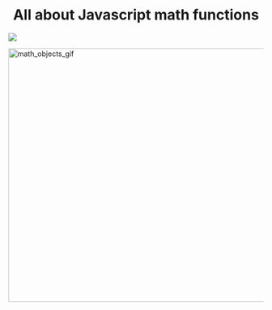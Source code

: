 # <center> All about Javascript math functions </center>

<img src="https://cdn.educba.com/academy/wp-content/uploads/2019/06/JavaScript-Math-Functions.jpg" > 


<img src="https://www.c-sharpcorner.com/UploadFile/79037b/math-objects-in-javascript/Images/image1.gif" alt="math_objects_gif" 
    width="1000" height="500">
    

